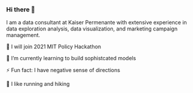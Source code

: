 ### Hi there 👋
I am a data consultant at Kaiser Permenante with extensive experience in data exploration analysis, data visualization, and marketing campaign management.

🔭 I will join 2021 MIT Policy Hackathon

🌱 I’m currently learning to build sophistcated models

⚡ Fun fact: I have negative sense of directions

💖 I like running and hiking
<!--
**SunshineLAData/SunshineLAData** is a ✨ _special_ ✨ repository because its `README.md` (this file) appears on your GitHub profile.

Here are some ideas to get you started:

🔭 I’m currently working on completing a Kaggle project about predicting house prices
🌱 I’m currently learning to build sophistcated models
⚡ Fun fact: I have negative sense of directions
-->
